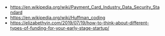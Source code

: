 - https://en.wikipedia.org/wiki/Payment_Card_Industry_Data_Security_Standard
- https://en.wikipedia.org/wiki/Huffman_coding
- https://elizabethyin.com/2019/07/19/how-to-think-about-different-types-of-funding-for-your-early-stage-startup/
